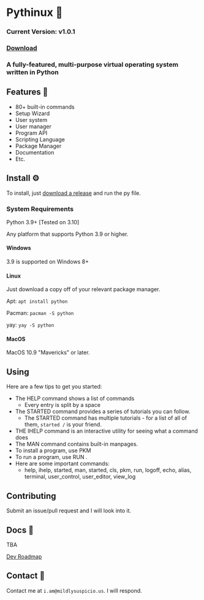 # Pythinux 💽
### **Current Version: v1.0.1**
### [Download](https://github.com/WinFan3672/pythinux/raw/main/pythinux.py)
### A fully-featured, multi-purpose virtual operating system written in Python
## Features 👾
* 80+ built-in commands
* Setup Wizard
* User system
* User manager
* Program API
* Scripting Language
* Package Manager
* Documentation
* Etc.

## Install ⚙️
To install, just [download a release](https://github.com/WinFan3672/pythinux/raw/main/pythinux.py) and run the py file. 
### System Requirements
Python 3.9+ [Tested on 3.10]

Any platform that supports Python 3.9 or higher.
#### Windows
3.9 is supported on Windows 8+
#### Linux
Just download a copy off of your relevant package manager.

Apt: `apt install python`

Pacman: `pacman -S python`

yay: `yay -S python`

#### MacOS
MacOS 10.9 "Mavericks" or later.

## Using
Here are a few tips to get you started:
* The HELP command shows a list of commands
  * Every entry is split by a space
* The STARTED command provides a series of tutorials you can follow.
  * The STARTED command has multiple tutorials - for a list of all of them, `started /` is your friend.
* THE IHELP command is an interactive utility for seeing what a command does
* The MAN command contains built-in manpages.
* To install a program, use PKM
* To run a program, use RUN <name of program>.
* Here are some important commands:
  * help, ihelp, started, man, started, cls, pkm, run, logoff, echo, alias, terminal, user_control, user_editor, view_log

## Contributing
Submit an issue/pull request and I will look into it.
## Docs 📄
TBA

[Dev Roadmap](https://github.com/WinFan3672/pythinux/blob/main/ROADMAP.md)
## Contact 📨
Contact me at ```i.am@mildlysuspicio.us```. I will respond.
